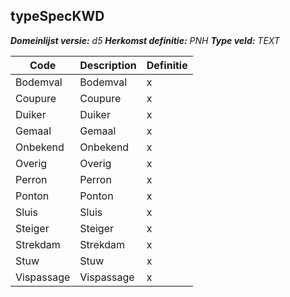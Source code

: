 ﻿## typeSpecKWD

*__Domeinlijst versie:__ d5*
*__Herkomst definitie:__ PNH*
*__Type veld:__ TEXT*

|__Code__ |__Description__ |__Definitie__	|
|	---	|	---	|   ---	| 
| Bodemval | Bodemval | x |
| Coupure | Coupure | x |
| Duiker | Duiker | x |
| Gemaal | Gemaal | x |
| Onbekend | Onbekend | x |
| Overig | Overig | x |
| Perron | Perron | x |
| Ponton | Ponton | x |
| Sluis | Sluis | x |
| Steiger | Steiger | x |
| Strekdam | Strekdam | x |
| Stuw | Stuw | x |
| Vispassage | Vispassage | x |
